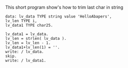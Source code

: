 This short program show's how to trim last char in string


```console
data: lv_data TYPE string value 'HelloAbapers',
lv_len TYPE i,
lv_data1 TYPE char25.

lv_data1 = lv_data.
lv_len = strlen( lv_data ).
lv_len = lv_len - 1.
lv_data1+lv_len(1) = ''.
write: / lv_data.
skip.
write: / lv_data1.
```
